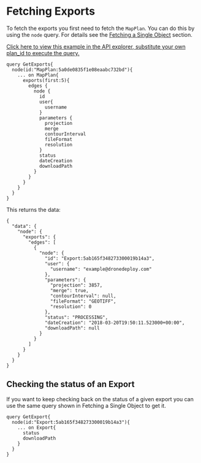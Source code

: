 # Fetching Exports

To fetch the exports you first need to fetch the `MapPlan`. You can do this by using the `node` query. For details see the [Fetching a Single Object](fetching-a-single-object.md) section.

[Click here to view this example in the API explorer, substitute your own plan\_id to execute the query.](https://www.dronedeploy.com/graphql?operationName=null\&query=query%7B%0A%20%20node\(id%3A%22MapPlan%3A5a0de0835f1e08eaabc732bd%22\)%7B%0A%20%20%20%20...%20on%20MapPlan%7B%0A%20%20%20%20%20%20exports\(first%3A5\)%7B%0A%20%20%20%20%20%20%20%20edges%20%7B%0A%20%20%20%20%20%20%20%20%20%20node%20%7B%0A%20%20%20%20%20%20%20%20%20%20%20%20id%0A%20%20%20%20%20%20%20%20%20%20%20%20user%7B%0A%20%20%20%20%20%20%20%20%20%20%20%20%20%20username%0A%20%20%20%20%20%20%20%20%20%20%20%20%7D%0A%20%20%20%20%20%20%20%20%20%20%20%20parameters%20%7B%0A%20%20%20%20%20%20%20%20%20%20%20%20%20%20projection%0A%20%20%20%20%20%20%20%20%20%20%20%20%20%20merge%0A%20%20%20%20%20%20%20%20%20%20%20%20%20%20contourInterval%0A%20%20%20%20%20%20%20%20%20%20%20%20%20%20fileFormat%0A%20%20%20%20%20%20%20%20%20%20%20%20%20%20resolution%0A%20%20%20%20%20%20%20%20%20%20%20%20%7D%0A%20%20%20%20%20%20%20%20%20%20%20%20status%0A%20%20%20%20%20%20%20%20%20%20%20%20dateCreation%0A%20%20%20%20%20%20%20%20%20%20%20%20downloadPath%0A%20%20%20%20%20%20%20%20%20%20%7D%0A%20%20%20%20%20%20%20%20%7D%0A%20%20%20%20%20%20%7D%0A%20%20%20%20%7D%0A%20%20%7D%0A%7D)

```
query GetExports{
  node(id:"MapPlan:5a0de0835f1e08eaabc732bd"){
    ... on MapPlan{
      exports(first:5){
        edges {
          node {
            id
            user{
              username
            }
            parameters {
              projection
              merge
              contourInterval
              fileFormat
              resolution
            }
            status
            dateCreation
            downloadPath
          }
        }
      }
    }
  }
}
```

This returns the data:

```
{
  "data": {
    "node": {
      "exports": {
        "edges": [
          {
            "node": {
              "id": "Export:5ab165f348273300019b14a3",
              "user": {
                "username": "example@dronedeploy.com"
              },
              "parameters": {
                "projection": 3857,
                "merge": true,
                "contourInterval": null,
                "fileFormat": "GEOTIFF",
                "resolution": 0
              },
              "status": "PROCESSING",
              "dateCreation": "2018-03-20T19:50:11.523000+00:00",
              "downloadPath": null
            }
          }
        ]
      }
    }
  }
}
```

## Checking the status of an Export

If you want to keep checking back on the status of a given export you can use the same query shown in Fetching a Single Object to get it.

```
query GetExport{
  node(id:"Export:5ab165f348273300019b14a3"){
    ... on Export{
      status
      downloadPath
    }
  }
}
```
